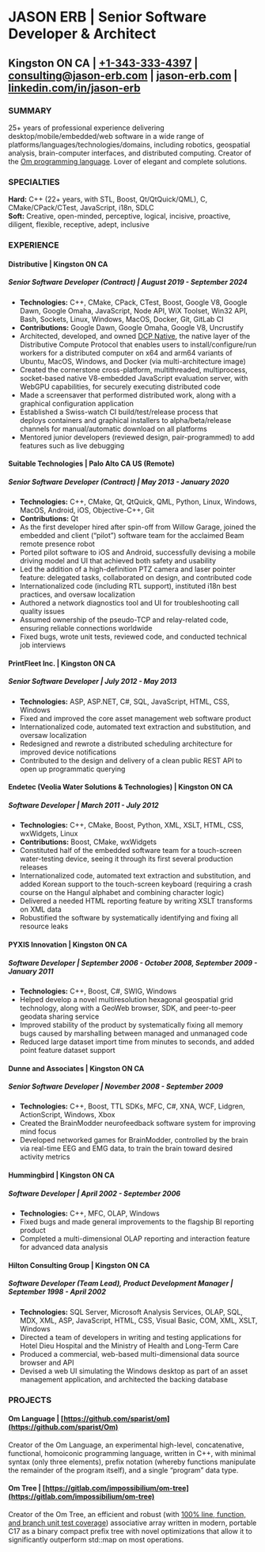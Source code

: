 # **JASON ERB** | Senior Software Developer & Architect

## Kingston ON CA | [\+1-343-333-4397](tel:+1-343-333-4397) | [consulting@jason-erb.com](mailto:consulting@jason-erb.com) | [jason-erb.com](https://jason-erb.com) | [linkedin.com/in/jason-erb](https://www.linkedin.com/in/jason-erb/)

### **SUMMARY**

25+ years of professional experience delivering desktop/mobile/embedded/web software in a wide range of platforms/languages/technologies/domains, including robotics, geospatial analysis, brain-computer interfaces, and distributed computing. Creator of the [Om programming language](https://www.om-language.com). Lover of elegant and complete solutions.

### **SPECIALTIES**

**Hard:** C++ (22+ years, with STL, Boost, Qt/QtQuick/QML), C, CMake/CPack/CTest, JavaScript, i18n, SDLC  
**Soft:** Creative, open-minded, perceptive, logical, incisive, proactive, diligent, flexible, receptive, adept, inclusive

### **EXPERIENCE**

#### **Distributive** | Kingston ON CA

##### **Senior Software Developer (Contract)** | August 2019 \- September 2024

* **Technologies:** C++, CMake, CPack, CTest, Boost, Google V8, Google Dawn, Google Omaha, JavaScript, Node API, WiX Toolset, Win32 API, Bash, Sockets, Linux, Windows, MacOS, Docker, Git, GitLab CI  
* **Contributions:** Google Dawn, Google Omaha, Google V8, Uncrustify  
* Architected, developed, and owned [DCP Native](https://gitlab.com/Distributed-Compute-Protocol/dcp-native), the native layer of the Distributive Compute Protocol that enables users to install/configure/run workers for a distributed computer on x64 and arm64 variants of Ubuntu, MacOS, Windows, and Docker (via multi-architecture image)  
* Created the cornerstone cross-platform, multithreaded, multiprocess, socket-based native V8-embedded JavaScript evaluation server, with WebGPU capabilities, for securely executing distributed code  
* Made a screensaver that performed distributed work, along with a graphical configuration application  
* Established a Swiss-watch CI build/test/release process that deploys containers and graphical installers to alpha/beta/release channels for manual/automatic download on all platforms  
* Mentored junior developers (reviewed design, pair-programmed) to add features such as live debugging

#### **Suitable Technologies** | Palo Alto CA US (Remote)

##### **Senior Software Developer (Contract)** | May 2013 \- January 2020

* **Technologies:** C++, CMake, Qt, QtQuick, QML, Python, Linux, Windows, MacOS, Android, iOS, Objective-C++, Git  
* **Contributions:** Qt  
* As the first developer hired after spin-off from Willow Garage, joined the embedded and client (“pilot”) software team for the acclaimed Beam remote presence robot  
* Ported pilot software to iOS and Android, successfully devising a mobile driving model and UI that achieved both safety and usability  
* Led the addition of a high-definition PTZ camera and laser pointer feature: delegated tasks, collaborated on design, and contributed code  
* Internationalized code (including RTL support), instituted i18n best practices, and oversaw localization  
* Authored a network diagnostics tool and UI for troubleshooting call quality issues  
* Assumed ownership of the pseudo-TCP and relay-related code, ensuring reliable connections worldwide  
* Fixed bugs, wrote unit tests, reviewed code, and conducted technical job interviews

#### **PrintFleet Inc.** | Kingston ON CA

##### **Senior Software Developer** | July 2012 \- May 2013

* **Technologies:** ASP, ASP.NET, C\#, SQL, JavaScript, HTML, CSS, Windows  
* Fixed and improved the core asset management web software product  
* Internationalized code, automated text extraction and substitution, and oversaw localization  
* Redesigned and rewrote a distributed scheduling architecture for improved device notifications  
* Contributed to the design and delivery of a clean public REST API to open up programmatic querying

#### **Endetec (Veolia Water Solutions & Technologies)** | Kingston ON CA

##### **Software Developer** | March 2011 \- July 2012

* **Technologies:** C++, CMake, Boost, Python, XML, XSLT, HTML, CSS, wxWidgets, Linux  
* **Contributions:** Boost, CMake, wxWidgets  
* Constituted half of the embedded software team for a touch-screen water-testing device, seeing it through its first several production releases  
* Internationalized code, automated text extraction and substitution, and added Korean support to the touch-screen keyboard (requiring a crash course on the Hangul alphabet and combining character logic)  
* Delivered a needed HTML reporting feature by writing XSLT transforms on XML data  
* Robustified the software by systematically identifying and fixing all resource leaks

#### **PYXIS Innovation** | Kingston ON CA

##### **Software Developer** | September 2006 \- October 2008, September 2009 \- January 2011

* **Technologies:** C++, Boost, C\#, SWIG, Windows  
* Helped develop a novel multiresolution hexagonal geospatial grid technology, along with a GeoWeb browser, SDK, and peer-to-peer geodata sharing service  
* Improved stability of the product by systematically fixing all memory bugs caused by marshalling between managed and unmanaged code  
* Reduced large dataset import time from minutes to seconds, and added point feature dataset support

#### **Dunne and Associates** | Kingston ON CA

##### **Senior Software Developer** | November 2008 \- September 2009

* **Technologies:** C++, Boost, TTL SDKs, MFC, C\#, XNA, WCF, Lidgren, ActionScript, Windows, Xbox  
* Created the BrainModder neurofeedback software system for improving mind focus  
* Developed networked games for BrainModder, controlled by the brain via real-time EEG and EMG data, to train the brain toward desired activity metrics

#### **Hummingbird** | Kingston ON CA

##### **Software Developer** | April 2002 \- September 2006

* **Technologies:** C++, MFC, OLAP, Windows  
* Fixed bugs and made general improvements to the flagship BI reporting product  
* Completed a multi-dimensional OLAP reporting and interaction feature for advanced data analysis

#### **Hilton Consulting Group** | Kingston ON CA

##### **Software Developer (Team Lead), Product Development Manager** | September 1998 \- April 2002

* **Technologies:** SQL Server, Microsoft Analysis Services, OLAP, SQL, MDX, XML, ASP, JavaScript, HTML, CSS, Visual Basic, COM, XML, XSLT, Windows  
* Directed a team of developers in writing and testing applications for Hotel Dieu Hospital and the Ministry of Health and Long-Term Care  
* Produced a commercial, web-based multi-dimensional data source browser and API  
* Devised a web UI simulating the Windows desktop as part of an asset management application, and architected the backing database

### **PROJECTS**

#### **Om Language** | [https://github.com/sparist/om](https://github.com/sparist/Om)

Creator of the Om Language, an experimental high-level, concatenative, functional, homoiconic programming language, written in C++, with minimal syntax (only three elements), prefix notation (whereby functions manipulate the remainder of the program itself), and a single “program” data type.

#### **Om Tree** | [https://gitlab.com/impossibilium/om-tree](https://gitlab.com/impossibilium/om-tree)

Creator of the Om Tree, an efficient and robust (with [100% line, function, and branch unit test coverage](https://impossibilium.gitlab.io/om-tree/gcovr/index.html)) associative array written in modern, portable C17 as a binary compact prefix tree with novel optimizations that allow it to significantly outperform std::map on most operations.